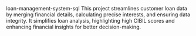 loan-management-system-sql
This project streamlines customer loan data by merging financial details, calculating precise interests, and ensuring data integrity. 
It simplifies loan analysis, highlighting high CIBIL scores and enhancing financial insights for better decision-making.
